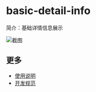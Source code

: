 # basic-detail-info

简介：基础详情信息展示

![截图](https://gw.alicdn.com/tfs/TB1JD2VifDH8KJjy1XcXXcpdXXa-1880-1004.png)

## 更多

* [使用说明](http://gitlab.alibaba-inc.com/ice/notes/issues/830)
* [开发规范](http://gitlab.alibaba-inc.com/ice/notes/issues/830)
